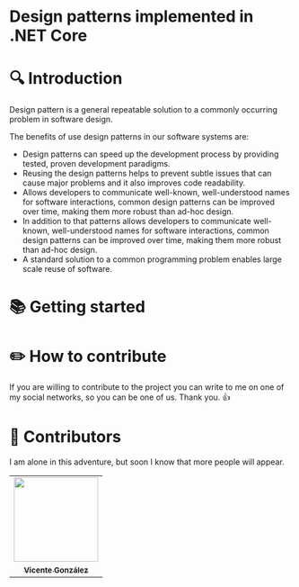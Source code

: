 # Design patterns implemented in .NET Core

# 🔍 Introduction

Design pattern is a general repeatable solution to a commonly occurring problem in software design.

The benefits of use design patterns in our software systems are:

* Design patterns can speed up the development process by providing tested, proven development paradigms.
* Reusing the design patterns helps to prevent subtle issues that can cause major problems and it also improves code readability.
* Allows developers to communicate well-known, well-understood names for software interactions, common design patterns can be improved over time, making them more robust than ad-hoc design.
* In addition to that patterns allows developers to communicate well-known, well-understood names for software interactions, common design patterns can be improved over time, making them more robust than ad-hoc design.
* A standard solution to a common programming problem enables large scale reuse of software.

# 📚 Getting started

# ✏️ How to contribute

If you are willing to contribute to the project you can write to me on one of my social networks, so you can be one of us.
Thank you. 👍

# 🎩 Contributors

I am alone in this adventure, but soon I know that more people will appear. 
<table>
  <tr>
    <td align="center"><a href="https://vicentegnz.github.io/"><img src="https://avatars0.githubusercontent.com/u/26766270?s=460&u=28b8c7c07afadb5b6fddd9ae5c7e2740fafbb841&v=4" width="150px;" alt=""/><br /><sub><b>Vicente González</b</sub></a><br />
    </td  </tr>
</table>
